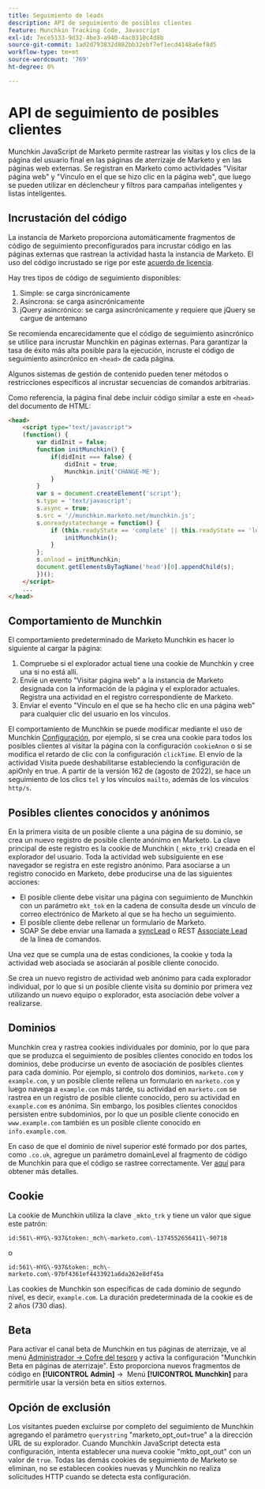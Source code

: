 ```yaml
---
title: Seguimiento de leads
description: API de seguimiento de posibles clientes
feature: Munchkin Tracking Code, Javascript
exl-id: 7ece5133-9d32-4be3-a940-4ac0310c4d8b
source-git-commit: 1ad2d793832d882bb32ebf7ef1ecd4148a6ef8d5
workflow-type: tm+mt
source-wordcount: '769'
ht-degree: 0%

---
```


# API de seguimiento de posibles clientes

Munchkin JavaScript de Marketo permite rastrear las visitas y los clics de la página del usuario final en las páginas de aterrizaje de Marketo y en las páginas web externas. Se registran en Marketo como actividades &quot;Visitar página web&quot; y &quot;Vínculo en el que se hizo clic en la página web&quot;, que luego se pueden utilizar en déclencheur y filtros para campañas inteligentes y listas inteligentes.

## Incrustación del código

La instancia de Marketo proporciona automáticamente fragmentos de código de seguimiento preconfigurados para incrustar código en las páginas externas que rastrean la actividad hasta la instancia de Marketo. El uso del código incrustado se rige por este [acuerdo de licencia](../munchkin-license.pdf).

Hay tres tipos de código de seguimiento disponibles:

1. Simple: se carga sincrónicamente
1. Asíncrona: se carga asincrónicamente
1. jQuery asincrónico: se carga asincrónicamente y requiere que jQuery se cargue de antemano

Se recomienda encarecidamente que el código de seguimiento asincrónico se utilice para incrustar Munchkin en páginas externas. Para garantizar la tasa de éxito más alta posible para la ejecución, incruste el código de seguimiento asincrónico en `<head>` de cada página.

Algunos sistemas de gestión de contenido pueden tener métodos o restricciones específicos al incrustar secuencias de comandos arbitrarias.

Como referencia, la página final debe incluir código similar a este en `<head>` del documento de HTML:

```html
<head>
    <script type="text/javascript">
    (function() {
        var didInit = false;
        function initMunchkin() {
            if(didInit === false) {
                didInit = true;
                Munchkin.init('CHANGE-ME');
            }
        }
        var s = document.createElement('script');
        s.type = 'text/javascript';
        s.async = true;
        s.src = '//munchkin.marketo.net/munchkin.js';
        s.onreadystatechange = function() {
            if (this.readyState == 'complete' || this.readyState == 'loaded') {
                initMunchkin();
            }
        };
        s.onload = initMunchkin;
        document.getElementsByTagName('head')[0].appendChild(s);
        })();
    </script>
    ...
</head>
```

## Comportamiento de Munchkin

El comportamiento predeterminado de Marketo Munchkin es hacer lo siguiente al cargar la página:

1. Compruebe si el explorador actual tiene una cookie de Munchkin y cree una si no está allí.
1. Envíe un evento &quot;Visitar página web&quot; a la instancia de Marketo designada con la información de la página y el explorador actuales. Registra una actividad en el registro correspondiente de Marketo.
1. Enviar el evento &quot;Vínculo en el que se ha hecho clic en una página web&quot; para cualquier clic del usuario en los vínculos.

El comportamiento de Munchkin se puede modificar mediante el uso de Munchkin [Configuración](configuration.md), por ejemplo, si se crea una cookie para todos los posibles clientes al visitar la página con la configuración `cookieAnon` o si se modifica el retardo de clic con la configuración `clickTime`. El envío de la actividad Visita puede deshabilitarse estableciendo la configuración de apiOnly en true. A partir de la versión 162 de (agosto de 2022), se hace un seguimiento de los clics `tel` y los vínculos `mailto`, además de los vínculos `http/s`.

## Posibles clientes conocidos y anónimos

En la primera visita de un posible cliente a una página de su dominio, se crea un nuevo registro de posible cliente anónimo en Marketo. La clave principal de este registro es la cookie de Munchkin (`_mkto_trk`) creada en el explorador del usuario. Toda la actividad web subsiguiente en ese navegador se registra en este registro anónimo. Para asociarse a un registro conocido en Marketo, debe producirse una de las siguientes acciones:

- El posible cliente debe visitar una página con seguimiento de Munchkin con un parámetro `mkt_tok` en la cadena de consulta desde un vínculo de correo electrónico de Marketo al que se ha hecho un seguimiento.
- El posible cliente debe rellenar un formulario de Marketo.
- SOAP Se debe enviar una llamada a [syncLead](../soap-api/leads.md) o REST [Associate Lead](https://developer.adobe.com/marketo-apis/api/mapi/#tag/Leads/operation/associateLeadUsingPOST) de la línea de comandos.

Una vez que se cumpla una de estas condiciones, la cookie y toda la actividad web asociada se asociarán al posible cliente conocido.

Se crea un nuevo registro de actividad web anónimo para cada explorador individual, por lo que si un posible cliente visita su dominio por primera vez utilizando un nuevo equipo o explorador, esta asociación debe volver a realizarse.

## Dominios

Munchkin crea y rastrea cookies individuales por dominio, por lo que para que se produzca el seguimiento de posibles clientes conocido en todos los dominios, debe producirse un evento de asociación de posibles clientes para cada dominio. Por ejemplo, si controlo dos dominios, `marketo.com` y `example.com`, y un posible cliente rellena un formulario en `marketo.com` y luego navega a `example.com` más tarde, su actividad en `marketo.com` se rastrea en un registro de posible cliente conocido, pero su actividad en `example.com` es anónima. Sin embargo, los posibles clientes conocidos persisten entre subdominios, por lo que un posible cliente conocido en `www.example.com` también es un posible cliente conocido en `info.example.com`.

En caso de que el dominio de nivel superior esté formado por dos partes, como `.co.uk`, agregue un parámetro domainLevel al fragmento de código de Munchkin para que el código se rastree correctamente. Ver [aquí](configuration.md#domainlevel) para obtener más detalles.

## Cookie

La cookie de Munchkin utiliza la clave `_mkto_trk` y tiene un valor que sigue este patrón:

`id:561\-HYG\-937&token:_mch\-marketo.com\-1374552656411\-90718`

o

`id:561\-HYG\-937&token:_mch\-marketo.com\-97bf4361ef4433921a6da262e8df45a`

Las cookies de Munchkin son específicas de cada dominio de segundo nivel, es decir, `example.com`. La duración predeterminada de la cookie es de 2 años (730 días).

## Beta

Para activar el canal beta de Munchkin en tus páginas de aterrizaje, ve al menú [Administrador -> Cofre del tesoro](https://experienceleague.adobe.com/en/docs/marketo/using/product-docs/administration/settings/enable-or-disable-treasure-chest-features) y activa la configuración &quot;Munchkin Beta en páginas de aterrizaje&quot;. Esto proporciona nuevos fragmentos de código en **[!UICONTROL Admin]** ->  Menú **[!UICONTROL Munchkin]** para permitirle usar la versión beta en sitios externos.

## Opción de exclusión

Los visitantes pueden excluirse por completo del seguimiento de Munchkin agregando el parámetro `querystring` &quot;marketo_opt_out=true&quot; a la dirección URL de su explorador. Cuando Munchkin JavaScript detecta esta configuración, intenta establecer una nueva cookie &quot;mkto_opt_out&quot; con un valor de `true`. Todas las demás cookies de seguimiento de Marketo se eliminan, no se establecen cookies nuevas y Munchkin no realiza solicitudes HTTP cuando se detecta esta configuración.
